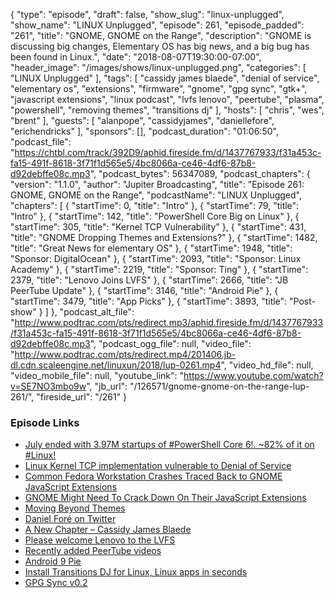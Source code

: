 {
  "type": "episode",
  "draft": false,
  "show_slug": "linux-unplugged",
  "show_name": "LINUX Unplugged",
  "episode": 261,
  "episode_padded": "261",
  "title": "GNOME, GNOME on the Range",
  "description": "GNOME is discussing big changes, Elementary OS has big news, and a big bug has been found in Linux.",
  "date": "2018-08-07T19:30:00-07:00",
  "header_image": "/images/shows/linux-unplugged.png",
  "categories": [
    "LINUX Unplugged"
  ],
  "tags": [
    "cassidy james blaede",
    "denial of service",
    "elementary os",
    "extensions",
    "firmware",
    "gnome",
    "gpg sync",
    "gtk+",
    "javascript extensions",
    "linux podcast",
    "lvfs lenovo",
    "peertube",
    "plasma",
    "powershell",
    "removing themes",
    "transitions dj"
  ],
  "hosts": [
    "chris",
    "wes",
    "brent"
  ],
  "guests": [
    "alanpope",
    "cassidyjames",
    "daniellefore",
    "erichendricks"
  ],
  "sponsors": [],
  "podcast_duration": "01:06:50",
  "podcast_file": "https://chtbl.com/track/392D9/aphid.fireside.fm/d/1437767933/f31a453c-fa15-491f-8618-3f71f1d565e5/4bc8066a-ce46-4df6-87b8-d92debffe08c.mp3",
  "podcast_bytes": 56347089,
  "podcast_chapters": {
    "version": "1.1.0",
    "author": "Jupiter Broadcasting",
    "title": "Episode 261: GNOME, GNOME on the Range",
    "podcastName": "LINUX Unplugged",
    "chapters": [
      {
        "startTime": 0,
        "title": "Intro"
      },
      {
        "startTime": 79,
        "title": "Intro"
      },
      {
        "startTime": 142,
        "title": "PowerShell Core Big on Linux"
      },
      {
        "startTime": 305,
        "title": "Kernel TCP Vulnerability"
      },
      {
        "startTime": 431,
        "title": "GNOME Dropping Themes and Extensions?"
      },
      {
        "startTime": 1482,
        "title": "Great News for elementary OS"
      },
      {
        "startTime": 1948,
        "title": "Sponsor: DigitalOcean"
      },
      {
        "startTime": 2093,
        "title": "Sponsor: Linux Academy"
      },
      {
        "startTime": 2219,
        "title": "Sponsor: Ting"
      },
      {
        "startTime": 2379,
        "title": "Lenovo Joins LVFS"
      },
      {
        "startTime": 2666,
        "title": "JB PeerTube Update"
      },
      {
        "startTime": 3146,
        "title": "Android Pie"
      },
      {
        "startTime": 3479,
        "title": "App Picks"
      },
      {
        "startTime": 3893,
        "title": "Post-show"
      }
    ]
  },
  "podcast_alt_file": "http://www.podtrac.com/pts/redirect.mp3/aphid.fireside.fm/d/1437767933/f31a453c-fa15-491f-8618-3f71f1d565e5/4bc8066a-ce46-4df6-87b8-d92debffe08c.mp3",
  "podcast_ogg_file": null,
  "video_file": "http://www.podtrac.com/pts/redirect.mp4/201406.jb-dl.cdn.scaleengine.net/linuxun/2018/lup-0261.mp4",
  "video_hd_file": null,
  "video_mobile_file": null,
  "youtube_link": "https://www.youtube.com/watch?v=SE7NO3mbo9w",
  "jb_url": "/126571/gnome-gnome-on-the-range-lup-261/",
  "fireside_url": "/261"
}


### Episode Links

  * [July ended with 3.97M startups of #PowerShell Core 6!. ~82% of it on #Linux!](https://twitter.com/Steve_MSFT/status/1026548124355985409 "July ended with 3.97M startups of #PowerShell Core 6!. ~82% of it on #Linux!")
  * [Linux Kernel TCP implementation vulnerable to Denial of Service](https://www.kb.cert.org/vuls/id/962459 "Linux Kernel TCP implementation vulnerable to Denial of Service")
  * [Common Fedora Workstation Crashes Traced Back to GNOME JavaScript Extensions](https://appuals.com/common-fedora-workstation-crashes-traced-back-to-gnome-javascript-extensions/ "Common Fedora Workstation Crashes Traced Back to GNOME JavaScript Extensions")
  * [GNOME Might Need To Crack Down On Their JavaScript Extensions](https://www.phoronix.com/scan.php?page=news_item&px=GNOME-Shell-JS-Exts-Problems "GNOME Might Need To Crack Down On Their JavaScript Extensions")
  * [Moving Beyond Themes](https://samuelhewitt.com/blog/2018-08-05-moving-beyond-themes "Moving Beyond Themes")
  * [Daniel Foré on Twitter](https://twitter.com/DanielFore/status/1026142066500296704?s=19 "Daniel Foré on Twitter")
  * [A New Chapter – Cassidy James Blaede](https://medium.com/@cassidyjames/a-new-chapter-af85f4e64179 "A New Chapter – Cassidy James Blaede")
  * [Please welcome Lenovo to the LVFS](https://blogs.gnome.org/hughsie/2018/08/06/please-welcome-lenovo-to-the-lvfs/ "Please welcome Lenovo to the LVFS")
  * [Recently added PeerTube videos](https://getjupiter.com/videos/recently-added "Recently added PeerTube videos")
  * [Android 9 Pie](https://blog.google/products/android/introducing-android-9-pie/ "Android 9 Pie")
  * [Install Transitions DJ for Linux, Linux apps in seconds](https://snapcraft.io/transitionsdj "Install Transitions DJ for Linux, Linux apps in seconds")
  * [GPG Sync v0.2](https://code.firstlook.media/gpg-sync-v0-2 "GPG Sync v0.2")


